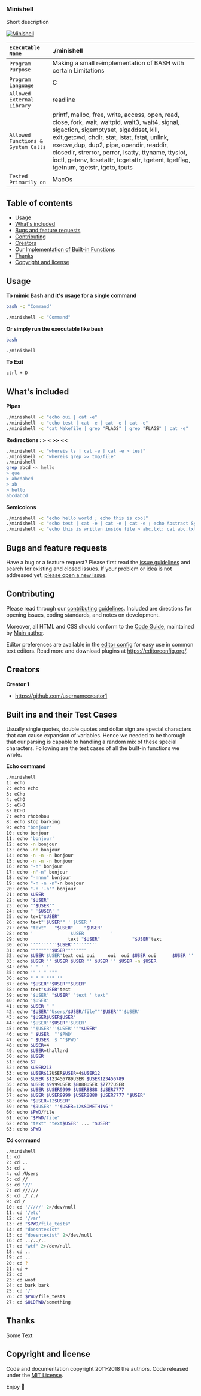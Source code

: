   <h3 align="left">Minishell</h3>

  <p align="left">
    Short description
  </p>
  <p align="left">
    <a href="https://github.com/harshbanthiya/Minishell">
    <img src="https://badge42.vercel.app/api/v2/cl2xrmmu4000609mlo05k9qg8/project/2371023" alt="Minishell">
    </a>
 </p>
  
   ``Executable Name`` | ./minishell 
   :--------------- | :---------------
   ``Program Purpose`` | Making a small reimplementation of BASH with certain Limitations
   ``Program Language`` | C |
   ``Allowed External Library`` | readline 
   ``Allowed Functions & System Calls`` | printf, malloc, free, write, access, open, read, close, fork, wait, waitpid, wait3, wait4, signal, sigaction, sigemptyset, sigaddset, kill, exit,getcwd, chdir, stat, lstat, fstat, unlink, execve,dup, dup2, pipe, opendir, readdir, closedir, strerror, perror, isatty, ttyname, ttyslot, ioctl, getenv, tcsetattr, tcgetattr, tgetent, tgetflag, tgetnum, tgetstr, tgoto, tputs
   ``Tested Primarily on`` | MacOs    



## Table of contents

- [Usage](#Usage)
- [What's included](#whats-included)
- [Bugs and feature requests](#bugs-and-feature-requests)
- [Contributing](#contributing)
- [Creators](#creators)
- [Our Implementation of Built-in Functions](#Built-ins-and-their-Test-Cases)
- [Thanks](#thanks)
- [Copyright and license](#copyright-and-license)


## Usage

**To mimic Bash and it's usage for a single command**
```sh
bash -c "Command"
```
```sh
./minishell -c "Command"
```
**Or simply run the executable like bash**
```sh
bash
```
```sh
./minishell 
```
**To Exit**
```sh
ctrl + D
```


## What's included

**Pipes** 

```sh
./minishell -c "echo oui | cat -e"
./minishell -c "echo test | cat -e | cat -e | cat -e"
./minishell -c "cat Makefile | grep "FLAGS" | grep "FLAGS" | cat -e"
```

**Redirections : > < >> <<** 

```sh
./minishell -c "whereis ls | cat -e | cat -e > test"
./minishell -c "whereis grep >> tmp/file"
./minishell
grep abcd << hello
> que
> abcdabcd 
> ab
> hello
abcdabcd
```

**Semicolons** 

```sh
./minishell -c "echo hello world ; echo this is cool"
./minishell -c "echo test | cat -e | cat -e | cat -e ; echo Abstract Sytax tree"
./minishell -c "echo this is written inside file > abc.txt; cat abc.txt"
```

## Bugs and feature requests

Have a bug or a feature request? Please first read the [issue guidelines](https://reponame/blob/master/CONTRIBUTING.md) and search for existing and closed issues. If your problem or idea is not addressed yet, [please open a new issue](https://reponame/issues/new).

## Contributing

Please read through our [contributing guidelines](https://reponame/blob/master/CONTRIBUTING.md). Included are directions for opening issues, coding standards, and notes on development.

Moreover, all HTML and CSS should conform to the [Code Guide](https://github.com/mdo/code-guide), maintained by [Main author](https://github.com/usernamemainauthor).

Editor preferences are available in the [editor config](https://reponame/blob/master/.editorconfig) for easy use in common text editors. Read more and download plugins at <https://editorconfig.org/>.

## Creators

**Creator 1**

- <https://github.com/usernamecreator1>

## Built ins and their Test Cases 


Usually single quotes, double quotes and dollar sign are special characters that can cause expansion of variables.
Hence we needed to be thorough that our parsing is capable to handling a random mix of these special characters.
Following are the test cases of all the built-in functions we wrote.  

**Echo command**

```sh
./minishell
1: echo
2: echo echo
3: eCho
4: eChO
5: eCHO
6: ECHO
7: echo rhobebou
8: echo stop barking
9: echo "bonjour"
10: echo bonjour
11: echo 'bonjour'
12: echo -n bonjour
13: echo -nn bonjour
14: echo -n -n -n bonjour
15: echo -n -n -n bonjour
16: echo "-n" bonjour
17: echo -n"-n" bonjour
18: echo "-nnnn" bonjour
19: echo "-n -n -n"-n bonjour
20: echo "-n '-n'" bonjour
21: echo $USER
22: echo "$USER"
23: echo "'$USER'"
24: echo " '$USER' "
25: echo text"$USER"
26: echo text"'$USER'" ' $USER '
27: echo "text"   "$USER"    "$USER"
28: echo '              $USER          '
29: echo               text "$USER"            "$USER"text
30: echo ''''''''''$USER''''''''''
31: echo """"""""$USER""""""""
32: echo $USER'$USER'text oui oui     oui  oui $USER oui      $USER ''
33: echo $USER '' $USER $USER '' $USER '' $USER -n $USER
34: echo ' ' ' '
35: echo '" ' " """
36: echo " " " """ ''
37: echo "$USER""$USER""$USER"
38: echo text"$USER"test
39: echo '$USER' "$USER" "text ' text"
40: echo '$USER'
41: echo $USER " "
42: echo "$USER""Users/$USER/file""'$USER'"'$USER'
43: echo "$USER$USER$USER"
44: echo '$USER'"$USER"'$USER'
45: echo '"$USER"''$USER'"""$USER"
46: echo " $USER  "'$PWD'
47: echo " $USER  $ "'$PWD'
48: echo $USER=4
49: echo $USER=thallard
50: echo $USER
51: echo $?
52: echo $USER213
53: echo $USER$12USER$USER=4$USER12
54: echo $USER $123456789USER $USER123456789
55: echo $USER $9999USER $8888USER $7777USER
56: echo $USER $USER9999 $USER8888 $USER7777
57: echo $USER $USER9999 $USER8888 $USER7777 "$USER"
58: echo "$USER=12$USER"
59: echo "$9USER" "'$USER=12$SOMETHING'"
60: echo $PWD/file
61: echo "$PWD/file"
62: echo "text" "text$USER" ... "$USER"
63: echo $PWD
```
**Cd command**

```sh
./minishell
1: cd
2: cd ..
3: cd .
4: cd /Users
5: cd //
6: cd '//'
7: cd //////
8: cd ./././
9: cd /
10: cd '/////' 2>/dev/null
11: cd '/etc'
12: cd '/var'
13: cd "$PWD/file_tests"
14: cd "doesntexist"
15: cd "doesntexist" 2>/dev/null
16: cd ../../..
17: cd "wtf" 2>/dev/null
18: cd ..
19: cd ..
20: cd ?
21: cd +
22: cd _
23: cd woof
24: cd bark bark
25: cd '/'
26: cd $PWD/file_tests
27: cd $OLDPWD/something
```
## Thanks

Some Text

## Copyright and license

Code and documentation copyright 2011-2018 the authors. Code released under the [MIT License](https://reponame/blob/master/LICENSE).

Enjoy :metal:
